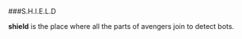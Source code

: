 ###S.H.I.E.L.D

**shield** is the place where all the parts of avengers join to detect
            bots.